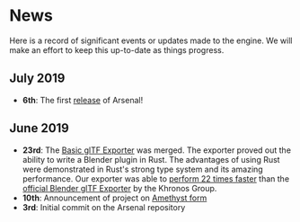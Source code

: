 # News

Here is a record of significant events or updates made to the engine. We will make an effort to keep this up-to-date as things progress.

## July 2019

- **6th**: The first [release] of Arsenal!

[release]: https://github.com/katharostech/arsenal/releases/tag/v0.1.0

## June 2019

- **23rd**: The [Basic glTF Exporter][exporter] was merged. The exporter proved out the ability to write a Blender plugin in Rust. The advantages of using Rust were demonstrated in Rust's strong type system and its amazing performance. Our exporter was able to [perform  22 times faster][faster_export] than the [official Blender glTF Exporter][official_export] by the Khronos Group.
- **10th**: Announcement of project on [Amethyst form][announcement]
- **3rd**: Initial commit on the Arsenal repository

[exporter]: https://github.com/katharostech/arsenal/issues/5
[faster_export]: https://community.amethyst.rs/t/arsenal-the-vision-for-a-full-amethyst-blender-integration/911/9?u=zicklag
[official_export]: https://github.com/KhronosGroup/glTF-Blender-IO
[announcement]: https://community.amethyst.rs/t/arsenal-the-vision-for-a-full-amethyst-blender-integration/911

